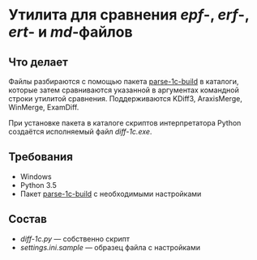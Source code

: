 Утилита для сравнения *epf*-, *erf*-, *ert*- и *md*-файлов
===

Что делает
---

Файлы разбираются с помощью пакета [parse-1c-build][1] в каталоги,
которые затем сравниваются указанной в аргументах командной строки утилитой сравнения. Поддерживаются KDiff3,
AraxisMerge, WinMerge, ExamDiff.

При установке пакета в каталоге скриптов интерпретатора Python создаётся исполняемый файл *diff-1c.exe*.

Требования
---

- Windows
- Python 3.5
- Пакет [parse-1c-build][1] с необходимыми настройками

Состав
---

- *diff-1c.py* — собственно скрипт
- *settings.ini.sample* — образец файла с настройками

[1]: https://github.com/Cujoko/parse-1c-build
